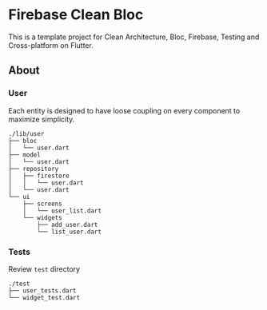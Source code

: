 # Firebase Clean Bloc

This is a template project for Clean Architecture, Bloc, Firebase, Testing and Cross-platform on Flutter.

## About

### User
Each entity is designed to have loose coupling on every component to maximize simplicity.
```
./lib/user
├── bloc
│   └── user.dart
├── model
│   └── user.dart
├── repository
│   ├── firestore
│   │   └── user.dart
│   └── user.dart
└── ui
    ├── screens
    │   └── user_list.dart
    └── widgets
        ├── add_user.dart
        └── list_user.dart
```
### Tests

Review `test` directory

```
./test
├── user_tests.dart
└── widget_test.dart
```
